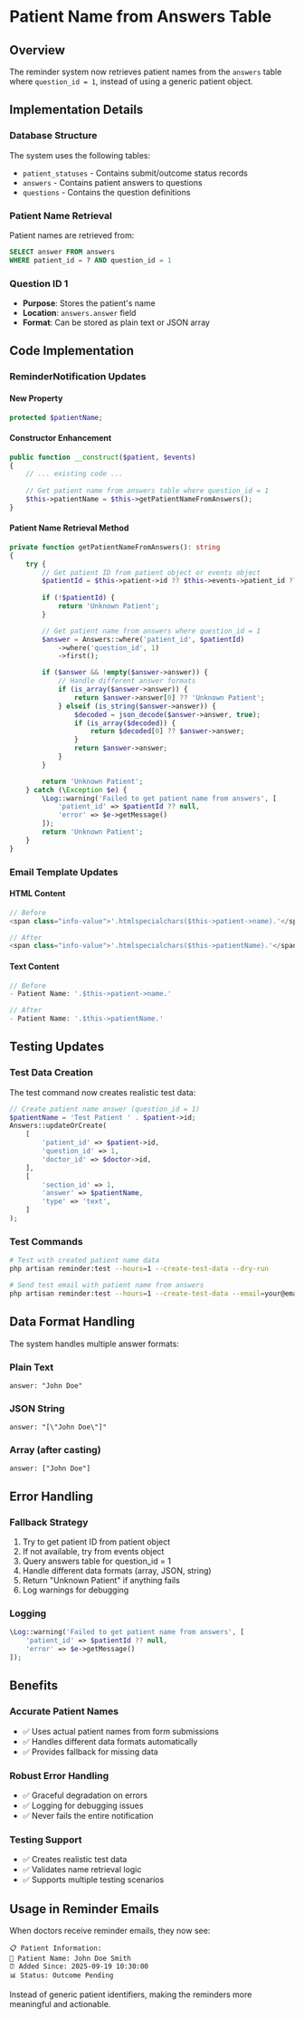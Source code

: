 # Patient Name from Answers Table

## Overview
The reminder system now retrieves patient names from the `answers` table where `question_id = 1`, instead of using a generic patient object.

## Implementation Details

### Database Structure
The system uses the following tables:
- `patient_statuses` - Contains submit/outcome status records
- `answers` - Contains patient answers to questions
- `questions` - Contains the question definitions

### Patient Name Retrieval
Patient names are retrieved from:
```sql
SELECT answer FROM answers 
WHERE patient_id = ? AND question_id = 1
```

### Question ID 1
- **Purpose**: Stores the patient's name
- **Location**: `answers.answer` field
- **Format**: Can be stored as plain text or JSON array

## Code Implementation

### ReminderNotification Updates

#### New Property
```php
protected $patientName;
```

#### Constructor Enhancement
```php
public function __construct($patient, $events)
{
    // ... existing code ...
    
    // Get patient name from answers table where question_id = 1
    $this->patientName = $this->getPatientNameFromAnswers();
}
```

#### Patient Name Retrieval Method
```php
private function getPatientNameFromAnswers(): string
{
    try {
        // Get patient ID from patient object or events object
        $patientId = $this->patient->id ?? $this->events->patient_id ?? null;
        
        if (!$patientId) {
            return 'Unknown Patient';
        }

        // Get patient name from answers where question_id = 1
        $answer = Answers::where('patient_id', $patientId)
            ->where('question_id', 1)
            ->first();

        if ($answer && !empty($answer->answer)) {
            // Handle different answer formats
            if (is_array($answer->answer)) {
                return $answer->answer[0] ?? 'Unknown Patient';
            } elseif (is_string($answer->answer)) {
                $decoded = json_decode($answer->answer, true);
                if (is_array($decoded)) {
                    return $decoded[0] ?? $answer->answer;
                }
                return $answer->answer;
            }
        }

        return 'Unknown Patient';
    } catch (\Exception $e) {
        \Log::warning('Failed to get patient name from answers', [
            'patient_id' => $patientId ?? null,
            'error' => $e->getMessage()
        ]);
        return 'Unknown Patient';
    }
}
```

### Email Template Updates

#### HTML Content
```php
// Before
<span class="info-value">'.htmlspecialchars($this->patient->name).'</span>

// After  
<span class="info-value">'.htmlspecialchars($this->patientName).'</span>
```

#### Text Content
```php
// Before
- Patient Name: '.$this->patient->name.'

// After
- Patient Name: '.$this->patientName.'
```

## Testing Updates

### Test Data Creation
The test command now creates realistic test data:

```php
// Create patient name answer (question_id = 1)
$patientName = 'Test Patient ' . $patient->id;
Answers::updateOrCreate(
    [
        'patient_id' => $patient->id,
        'question_id' => 1,
        'doctor_id' => $doctor->id,
    ],
    [
        'section_id' => 1,
        'answer' => $patientName,
        'type' => 'text',
    ]
);
```

### Test Commands
```bash
# Test with created patient name data
php artisan reminder:test --hours=1 --create-test-data --dry-run

# Send test email with patient name from answers
php artisan reminder:test --hours=1 --create-test-data --email=your@email.com
```

## Data Format Handling

The system handles multiple answer formats:

### Plain Text
```
answer: "John Doe"
```

### JSON String
```
answer: "[\"John Doe\"]"
```

### Array (after casting)
```
answer: ["John Doe"]
```

## Error Handling

### Fallback Strategy
1. Try to get patient ID from patient object
2. If not available, try from events object
3. Query answers table for question_id = 1
4. Handle different data formats (array, JSON, string)
5. Return "Unknown Patient" if anything fails
6. Log warnings for debugging

### Logging
```php
\Log::warning('Failed to get patient name from answers', [
    'patient_id' => $patientId ?? null,
    'error' => $e->getMessage()
]);
```

## Benefits

### Accurate Patient Names
- ✅ Uses actual patient names from form submissions
- ✅ Handles different data formats automatically
- ✅ Provides fallback for missing data

### Robust Error Handling
- ✅ Graceful degradation on errors
- ✅ Logging for debugging issues
- ✅ Never fails the entire notification

### Testing Support
- ✅ Creates realistic test data
- ✅ Validates name retrieval logic
- ✅ Supports multiple testing scenarios

## Usage in Reminder Emails

When doctors receive reminder emails, they now see:

```
📋 Patient Information:
👤 Patient Name: John Doe Smith
⏰ Added Since: 2025-09-19 10:30:00
📊 Status: Outcome Pending
```

Instead of generic patient identifiers, making the reminders more meaningful and actionable.
